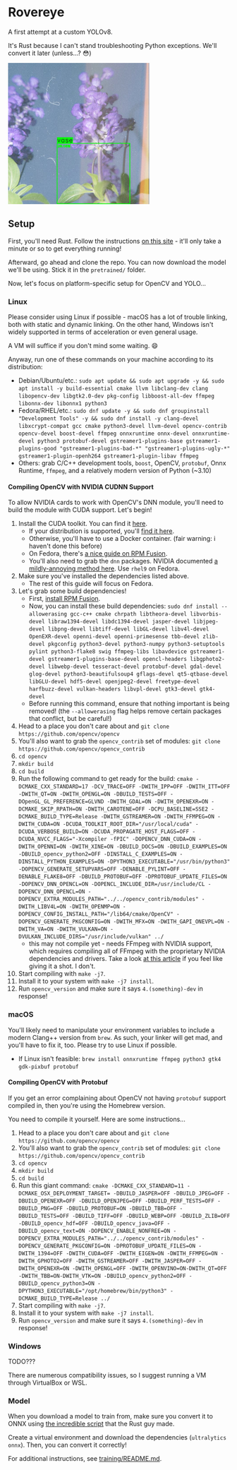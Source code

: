 # Rovereye

A first attempt at a custom YOLOv8.

It's Rust because I can't stand troubleshooting Python exceptions. We'll convert it later (unless...? 😳)

<img src="images/flowers_yolov8_n.jpg" height="320" alt="A sample output image of YOLOv8 with bounding box, classification, and confidence"></img>

## Setup

First, you'll need Rust. Follow the instructions [on this site](https://rustup.rs/) - it'll only take a minute or so to get everything running!

Afterward, go ahead and clone the repo. You can now download the model we'll be using. Stick it in the `pretrained/` folder.

Now, let's focus on platform-specific setup for OpenCV and YOLO...

### Linux

Please consider using Linux if possible - macOS has a lot of trouble linking, both with static and dynamic linking. On the other hand, Windows isn't widely supported in terms of acceleration or even general usage.

A VM will suffice if you don't mind some waiting. 😄

Anyway, run one of these commands on your machine according to its distribution:

- Debian/Ubuntu/etc.: `sudo apt update && sudo apt upgrade -y && sudo apt install -y build-essential cmake llvm libclang-dev clang libopencv-dev libgtk2.0-dev pkg-config libboost-all-dev ffmpeg libonnx-dev libonnx1 python3`
- Fedora/RHEL/etc.: `sudo dnf update -y && sudo dnf groupinstall "Development Tools" -y && sudo dnf install -y clang-devel libxcrypt-compat gcc cmake python3-devel llvm-devel opencv-contrib opencv-devel boost-devel ffmpeg onnxruntime onnx-devel onnxruntime-devel python3 protobuf-devel gstreamer1-plugins-base gstreamer1-plugins-good "gstreamer1-plugins-bad-*" "gstreamer1-plugins-ugly-*" gstreamer1-plugin-openh264 gstreamer1-plugin-libav ffmpeg`
- Others: grab C/C++ development tools, `boost`, OpenCV, `protobuf`, Onnx Runtime, `ffmpeg`, and a relatively modern version of Python (~3.10)

#### Compiling OpenCV with NVIDIA CUDNN Support

To allow NVIDIA cards to work with OpenCV's DNN module, you'll need to build the module with CUDA support. Let's begin!

1. Install the CUDA toolkit. You can find it [here](https://developer.nvidia.com/cuda-downloads).
    - If your distribution is supported, you'll [find it here](https://developer.download.nvidia.com/compute/cuda/repos/).
    - Otherwise, you'll have to use a Docker container. (fair warning: i haven't done this before)
    - On Fedora, there's [a nice guide on RPM Fusion](https://rpmfusion.org/Howto/CUDA#CUDA_Toolkit).
    - You'll also need to grab the `dnn` packages. NVIDIA documented [a mildly-annoying method here](https://docs.nvidia.com/deeplearning/cudnn/installation/linux.html#rhel-9-rocky-9-and-rhel-8-rocky-8-network-installation). Use `rhel9` on Fedora.
1. Make sure you've installed the dependencies listed above.
    - The rest of this guide will focus on Fedora.
1. Let's grab some build dependencies!
    - First, [install RPM Fusion](https://docs.fedoraproject.org/en-US/quick-docs/rpmfusion-setup/).
    - Now, you can install these build dependencies: `sudo dnf install --allowerasing gcc-c++ cmake chrpath libtheora-devel libvorbis-devel libraw1394-devel libdc1394-devel jasper-devel libjpeg-devel libpng-devel libtiff-devel libGL-devel libv4l-devel OpenEXR-devel openni-devel openni-primesense tbb-devel zlib-devel pkgconfig python3-devel python3-numpy python3-setuptools pylint python3-flake8 swig ffmpeg-libs libavdevice gstreamer1-devel gstreamer1-plugins-base-devel opencl-headers libgphoto2-devel libwebp-devel tesseract-devel protobuf-devel gdal-devel glog-devel python3-beautifulsoup4 gflags-devel qt5-qtbase-devel libGLU-devel hdf5-devel openjpeg2-devel freetype-devel harfbuzz-devel vulkan-headers libvpl-devel gtk3-devel gtk4-devel`
    - Before running this command, ensure that nothing important is being removed! (the `--allowerasing` flag helps remove certain packages that conflict, but be careful!)
1. Head to a place you don't care about and `git clone https://github.com/opencv/opencv`
1. You'll also want to grab the `opencv_contrib` set of modules: `git clone https://github.com/opencv/opencv_contrib`
1. `cd opencv`
1. `mkdir build`
1. `cd build`
1. Run the following command to get ready for the build: `cmake -DCMAKE_CXX_STANDARD=17 -DCV_TRACE=OFF -DWITH_IPP=OFF -DWITH_ITT=OFF -DWITH_QT=ON -DWITH_OPENGL=ON -DBUILD_TESTS=OFF -DOpenGL_GL_PREFERENCE=GLVND -DWITH_GDAL=ON -DWITH_OPENEXR=ON -DCMAKE_SKIP_RPATH=ON -DWITH_CAROTENE=OFF -DCPU_BASELINE=SSE2 -DCMAKE_BUILD_TYPE=Release -DWITH_GSTREAMER=ON -DWITH_FFMPEG=ON -DWITH_CUDA=ON -DCUDA_TOOLKIT_ROOT_DIR="/usr/local/cuda" -DCUDA_VERBOSE_BUILD=ON -DCUDA_PROPAGATE_HOST_FLAGS=OFF -DCUDA_NVCC_FLAGS="-Xcompiler -fPIC" -DOPENCV_DNN_CUDA=ON -DWITH_OPENNI=ON -DWITH_XINE=ON -DBUILD_DOCS=ON -DBUILD_EXAMPLES=ON -DBUILD_opencv_python2=OFF -DINSTALL_C_EXAMPLES=ON -DINSTALL_PYTHON_EXAMPLES=ON -DPYTHON3_EXECUTABLE="/usr/bin/python3" -DOPENCV_GENERATE_SETUPVARS=OFF -DENABLE_PYLINT=OFF -DENABLE_FLAKE8=OFF -DBUILD_PROTOBUF=OFF -DPROTOBUF_UPDATE_FILES=ON -DOPENCV_DNN_OPENCL=ON -DOPENCL_INCLUDE_DIR=/usr/include/CL -DOPENCV_DNN_OPENCL=ON -DOPENCV_EXTRA_MODULES_PATH="../../opencv_contrib/modules" -DWITH_LIBV4L=ON -DWITH_OPENMP=ON -DOPENCV_CONFIG_INSTALL_PATH="/lib64/cmake/OpenCV" -DOPENCV_GENERATE_PKGCONFIG=ON -DWITH_MFX=ON -DWITH_GAPI_ONEVPL=ON -DWITH_VA=ON -DWITH_VULKAN=ON -DVULKAN_INCLUDE_DIRS="/usr/include/vulkan" ../`
    - this may not compile yet - needs FFmpeg with NVIDIA support, which requires compiling all of FFmpeg with the proprietary NVIDIA dependencies and drivers. Take a look [at this article](https://www.cyberciti.biz/faq/how-to-install-ffmpeg-with-nvidia-gpu-acceleration-on-linux/) if you feel like giving it a shot. I don't.
1. Start compiling with `make -j7`.
1. Install it to your system with `make -j7 install`.
1. Run `opencv_version` and make sure it says `4.(something)-dev` in response!

### macOS

You'll likely need to manipulate your environment variables to include a modern Clang++ version from `brew`. As such, your linker will get mad, and you'll have to fix it, too. Please try to use Linux if possible.

- If Linux isn't feasible: `brew install onnxruntime ffmpeg python3 gtk4 gdk-pixbuf protobuf`

#### Compiling OpenCV with Protobuf

If you get an error complaining about OpenCV not having `protobuf` support compiled in, then you're using the Homebrew version.

You need to compile it yourself. Here are some instructions...

1. Head to a place you don't care about and `git clone https://github.com/opencv/opencv`
1. You'll also want to grab the `opencv_contrib` set of modules: `git clone https://github.com/opencv/opencv_contrib`
1. `cd opencv`
1. `mkdir build`
1. `cd build`
1. Run this giant command: `cmake -DCMAKE_CXX_STANDARD=11 -DCMAKE_OSX_DEPLOYMENT_TARGET= -DBUILD_JASPER=OFF -DBUILD_JPEG=OFF -DBUILD_OPENEXR=OFF -DBUILD_OPENJPEG=OFF -DBUILD_PERF_TESTS=OFF -DBUILD_PNG=OFF -DBUILD_PROTOBUF=ON -DBUILD_TBB=OFF -DBUILD_TESTS=OFF -DBUILD_TIFF=OFF -DBUILD_WEBP=OFF -DBUILD_ZLIB=OFF -DBUILD_opencv_hdf=OFF -DBUILD_opencv_java=OFF -DBUILD_opencv_text=ON -DOPENCV_ENABLE_NONFREE=ON -DOPENCV_EXTRA_MODULES_PATH="../../opencv_contrib/modules" -DOPENCV_GENERATE_PKGCONFIG=ON -DPROTOBUF_UPDATE_FILES=ON -DWITH_1394=OFF -DWITH_CUDA=OFF -DWITH_EIGEN=ON -DWITH_FFMPEG=ON -DWITH_GPHOTO2=OFF -DWITH_GSTREAMER=OFF -DWITH_JASPER=OFF -DWITH_OPENEXR=ON -DWITH_OPENGL=OFF -DWITH_OPENVINO=ON-DWITH_QT=OFF -DWITH_TBB=ON-DWITH_VTK=ON -DBUILD_opencv_python2=OFF -DBUILD_opencv_python3=ON -DPYTHON3_EXECUTABLE="/opt/homebrew/bin/python3" -DCMAKE_BUILD_TYPE=Release ../`
1. Start compiling with `make -j7`.
1. Install it to your system with `make -j7 install`.
1. Run `opencv_version` and make sure it says `4.(something)-dev` in response!

### Windows

TODO???

There are numerous compatibility issues, so I suggest running a VM through VirtualBox or WSL.

### Model

When you download a model to train from, make sure you convert it to ONNX using [the incredible script](https://crates.io/crates/od_opencv#user-content-prerequisites) that the Rust guy made.

Create a virtual environment and download the dependencies (`ultralytics` `onnx`). Then, you can convert it correctly!

For additional instructions, see [training/README.md](training/README.md).

